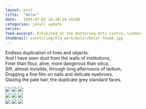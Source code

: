 ```yaml
---
layout: post
title:  "Dolor"
date:   1995-07-01 16:28:24 +0100
categories: jekyll update
series: 
feed-excerpt: Exhibited at the Battersea Arts Centre, London
thumbnail: assets/img/Old_work/Dolor/Dolor_Thumb.jpg
---
```

Endless duplication of lives and objects.<br>
And I have seen dust from the walls of institutions,<br>
Finer than flour, alive, more dangerous than silica,<br>
Sift, almost invisible, through long afternoons of tedium,<br>
Dropping a fine film on nails and delicate eyebrows,<br>
Glazing the pale hair, the duplicate grey standard faces.

<div class="row">
<div class="column">

<img src="{{ site.baseurl }}/assets/img/Old_work/Dolor/Dolor01.jpg" />
<img src="{{ site.baseurl }}/assets/img/Old_work/Dolor/Dolor04.jpg" />
<img src="{{ site.baseurl }}/assets/img/Old_work/Dolor/Dolor07.jpg" />

</div>
<div class="column">
<img src="{{ site.baseurl }}/assets/img/Old_work/Dolor/Dolor02.jpg" />
<img src="{{ site.baseurl }}/assets/img/Old_work/Dolor/Dolor05.jpg" />
<img src="{{ site.baseurl }}/assets/img/Old_work/Dolor/Dolor08.jpg" />

</div>
 <div class="column">
<img src="{{ site.baseurl }}/assets/img/Old_work/Dolor/Dolor03.jpg" />
<img src="{{ site.baseurl }}/assets/img/Old_work/Dolor/Dolor06.jpg" />
<img src="{{ site.baseurl }}/assets/img/Old_work/Dolor/Dolor09.jpg" />

</div>
</div>

